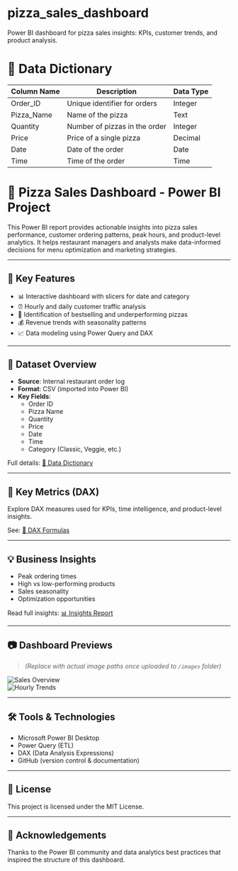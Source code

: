 # pizza_sales_dashboard
Power BI dashboard for pizza sales insights: KPIs, customer trends, and product analysis.


# 📘 Data Dictionary

| Column Name  | Description                    | Data Type |
|--------------|--------------------------------|-----------|
| Order_ID     | Unique identifier for orders   | Integer   |
| Pizza_Name   | Name of the pizza              | Text      |
| Quantity     | Number of pizzas in the order  | Integer   |
| Price        | Price of a single pizza        | Decimal   |
| Date         | Date of the order              | Date      |
| Time         | Time of the order              | Time      |

# 🍕 Pizza Sales Dashboard - Power BI Project

This Power BI report provides actionable insights into pizza sales performance, customer ordering patterns, peak hours, and product-level analytics. It helps restaurant managers and analysts make data-informed decisions for menu optimization and marketing strategies.

---

## 🚀 Key Features

- 📊 Interactive dashboard with slicers for date and category
- ⏰ Hourly and daily customer traffic analysis
- 🍕 Identification of bestselling and underperforming pizzas
- 💰 Revenue trends with seasonality patterns
- 📈 Data modeling using Power Query and DAX

---

## 📁 Dataset Overview

- **Source**: Internal restaurant order log
- **Format**: CSV (imported into Power BI)
- **Key Fields**:
  - Order ID
  - Pizza Name
  - Quantity
  - Price
  - Date
  - Time
  - Category (Classic, Veggie, etc.)

Full details: [📘 Data Dictionary](docs/data_dictionary.md)

---

## 🔢 Key Metrics (DAX)

Explore DAX measures used for KPIs, time intelligence, and product-level insights.

See: [📐 DAX Formulas](docs/dax_formulas.md)

---

## 💡 Business Insights

- Peak ordering times
- High vs low-performing products
- Sales seasonality
- Optimization opportunities

Read full insights: [📊 Insights Report](docs/insights_report.md)

---

## 📷 Dashboard Previews

> *(Replace with actual image paths once uploaded to `/images` folder)*

![Sales Overview](images/sales-overview.png)  
![Hourly Trends](images/hourly-trends.png)

---

## 🛠 Tools & Technologies

- Microsoft Power BI Desktop
- Power Query (ETL)
- DAX (Data Analysis Expressions)
- GitHub (version control & documentation)

---

## 📝 License

This project is licensed under the MIT License.

---

## 🙌 Acknowledgements

Thanks to the Power BI community and data analytics best practices that inspired the structure of this dashboard.
